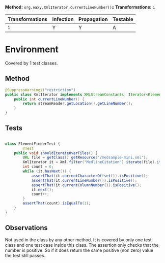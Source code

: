 
**Method:** `org.eaxy.XmlIterator.currentLineNumber()I`
**Transformations:** `1`

| Transformations | Infection | Propagation | Testable |
|-----------------|-----------|-------------|----------|
| `1`             | Y         | Y           | A        |

# Environment

Covered by 1 test classes.

## Method

```Java
@SuppressWarnings("restriction")
public class XmlIterator implements XMLStreamConstants, Iterator<Element> {
    public int currentLineNumber() {
        return streamReader.getLocation().getLineNumber();
    }
}

```
## Tests

```Java

class ElementFinderTest {
        @Test
    public void shouldIterateOverFiles() {
        URL file = getClass().getResource("/medsample-mini.xml");
        XmlIterator it = Xml.filter("MedlineCitation").iterate(file).iterator();
        int count = 0;
        while (it.hasNext()) {
            assertThat(it.currentCharacterOffset()).isPositive();
            assertThat(it.currentLineNumber()).isPositive();
            assertThat(it.currentColumnNumber()).isPositive();
            it.next();
            count++;
        }
        assertThat(count).isEqualTo(1);
    }
}
```

## Observations
Not used in the class by any other method. It is covered by only one test class
and one test case inside this class. The assertion only checks that the number
is positive. So if it does return the same positive (non zero) value the test
still passes.